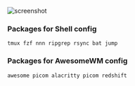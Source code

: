 ![screenshot](./screenshot.png)

### Packages for Shell config

```
tmux fzf nnn ripgrep rsync bat jump
```


### Packages for AwesomeWM config

```
awesome picom alacritty picom redshift
```
